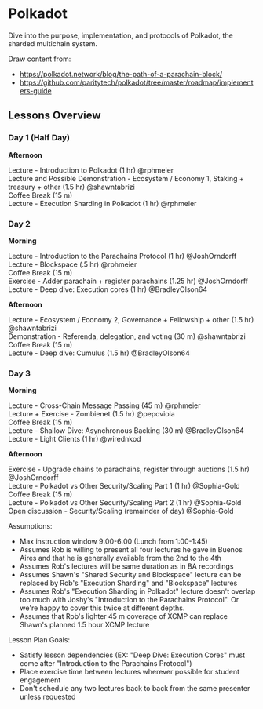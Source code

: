 # Polkadot

Dive into the purpose, implementation, and protocols of Polkadot, the sharded multichain system.

Draw content from:

- https://polkadot.network/blog/the-path-of-a-parachain-block/
- https://github.com/paritytech/polkadot/tree/master/roadmap/implementers-guide

## Lessons Overview

### Day 1 (Half Day)
**Afternoon**

Lecture - Introduction to Polkadot (1 hr) @rphmeier<br>
Lecture and Possible Demonstration - Ecosystem / Economy 1, Staking + treasury + other (1.5 hr) @shawntabrizi<br>
Coffee Break (15 m)<br>
Lecture - Execution Sharding in Polkadot (1 hr) @rphmeier<br>

### Day 2
**Morning**

Lecture - Introduction to the Parachains Protocol (1 hr) @JoshOrndorff<br>
Lecture - Blockspace (.5 hr) @rphmeier<br>
Coffee Break (15 m)<br>
Exercise - Adder parachain + register parachains (1.25 hr) @JoshOrndorff<br>
Lecture - Deep dive: Execution cores (1 hr) @BradleyOlson64<br>

**Afternoon**

Lecture - Ecosystem / Economy 2, Governance + Fellowship + other (1.5 hr) @shawntabrizi<br>
Demonstration - Referenda, delegation, and voting (30 m) @shawntabrizi<br>
Coffee Break (15 m)<br>
Lecture - Deep dive: Cumulus (1.5 hr) @BradleyOlson64<br>

### Day 3
**Morning**

Lecture - Cross-Chain Message Passing (45 m) @rphmeier<br>
Lecture + Exercise - Zombienet (1.5 hr) @pepoviola<br>
Coffee Break (15 m)<br>
Lecture - Shallow Dive: Asynchronous Backing (30 m) @BradleyOlson64<br>
Lecture - Light Clients (1 hr) @wirednkod<br>

**Afternoon**

Exercise - Upgrade chains to parachains, register through auctions (1.5 hr) @JoshOrndorff<br>
Lecture - Polkadot vs Other Security/Scaling Part 1 (1 hr) @Sophia-Gold<br>
Coffee Break (15 m)<br>
Lecture - Polkadot vs Other Security/Scaling Part 2 (1 hr) @Sophia-Gold<br>
Open discussion - Security/Scaling (remainder of day) @Sophia-Gold<br>

Assumptions: 

- Max instruction window 9:00-6:00 (Lunch from 1:00-1:45)
- Assumes Rob is willing to present all four lectures he gave in Buenos Aires and that he is generally available from the 2nd to the 4th
- Assumes Rob's lectures will be same duration as in BA recordings
- Assumes Shawn's "Shared Security and Blockspace" lecture can be replaced by Rob's "Execution Sharding" and "Blockspace" lectures
- Assumes Rob's "Execution Sharding in Polkadot" lecture doesn't overlap too much with Joshy's "Introduction to the Parachains Protocol". Or we're happy to cover this twice at different depths.
- Assumes that Rob's lighter 45 m coverage of XCMP can replace Shawn's planned 1.5 hour XCMP lecture

Lesson Plan Goals:
- Satisfy lesson dependencies (EX: "Deep Dive: Execution Cores" must come after "Introduction to the Parachains Protocol")
- Place exercise time between lectures wherever possible for student engagement
- Don't schedule any two lectures back to back from the same presenter unless requested
